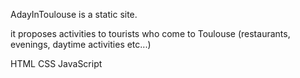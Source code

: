 AdayInToulouse is a static site.

it proposes activities to tourists who come to Toulouse (restaurants, evenings, daytime activities etc...)

HTML
CSS
JavaScript

